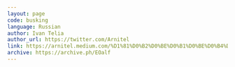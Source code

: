 ```yaml
---
layout: page
code: busking
language: Russian
author: Ivan Telia
author_url: https://twitter.com/Arnitel
link: https://arnitel.medium.com/%D1%81%D0%B2%D0%BE%D0%B1%D0%BE%D0%B4%D0%B0-%D1%86%D0%B5%D0%BD%D0%BD%D0%BE%D1%81%D1%82%D0%B8-9aeb4aa1d041
archive: https://archive.ph/EOalf
---
```

